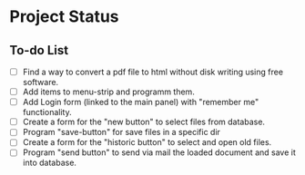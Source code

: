 # Project Status

## To-do List
- [ ] Find a way to convert a pdf file to html without disk writing using free software.
- [ ] Add items to menu-strip and programm them.
- [ ] Add Login form (linked to the main panel) with "remember me" functionality.
- [ ] Create a form for the "new button" to select files from database.
- [ ] Program "save-button" for save files in a specific dir
- [ ] Create a form for the "historic button" to select and open old files.
- [ ] Program "send button" to send via mail the loaded document and save it into database.
